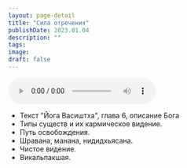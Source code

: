 ```yaml
---
layout: page-detail
title: "Сила отречения"
publishDate: 2023.01.04
description: ""
tags:
image:
draft: false
---
```


<audio title="2023.01.04 - Сила отречения.mp3" src="/upload/iblock/126/12635085c2742386d8ff02b4bbe01f6a.mp3" controls=""></audio>

* Текст "Йога Васиштха", глава 6, описание Бога
* Типы существ и их кармическое видение.
* Путь освобождения.
* Шравана, манана, нидидхьясана.
* Чистое видение.
* Викальпакшая.

  
